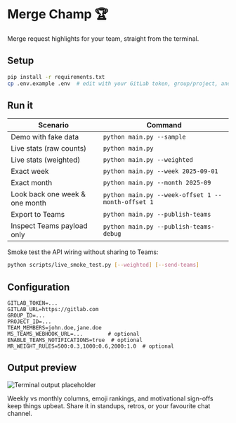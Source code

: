 # Merge Champ 🏆

Merge request highlights for your team, straight from the terminal.

## Setup

```bash
pip install -r requirements.txt
cp .env.example .env  # edit with your GitLab token, group/project, and team members
```

## Run it

| Scenario | Command |
| --- | --- |
| Demo with fake data | `python main.py --sample` |
| Live stats (raw counts) | `python main.py` |
| Live stats (weighted) | `python main.py --weighted` |
| Exact week | `python main.py --week 2025-09-01` |
| Exact month | `python main.py --month 2025-09` |
| Look back one week & one month | `python main.py --week-offset 1 --month-offset 1` |
| Export to Teams | `python main.py --publish-teams` |
| Inspect Teams payload only | `python main.py --publish-teams-debug` |

Smoke test the API wiring without sharing to Teams:

```bash
python scripts/live_smoke_test.py [--weighted] [--send-teams]
```

## Configuration

```env
GITLAB_TOKEN=...
GITLAB_URL=https://gitlab.com
GROUP_ID=...
PROJECT_ID=...
TEAM_MEMBERS=john.doe,jane.doe
MS_TEAMS_WEBHOOK_URL=...        # optional
ENABLE_TEAMS_NOTIFICATIONS=true  # optional
MR_WEIGHT_RULES=500:0.3,1000:0.6,2000:1.0  # optional
```

## Output preview

<!-- Replace this placeholder with your screenshot -->
![Terminal output placeholder](docs/output-placeholder.png)

Weekly vs monthly columns, emoji rankings, and motivational sign-offs keep things upbeat. Share it in standups, retros, or your favourite chat channel.
